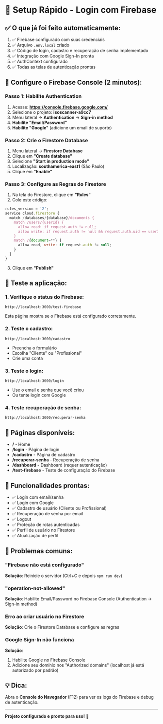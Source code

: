 # 🚀 Setup Rápido - Login com Firebase

## ✅ O que já foi feito automaticamente:

1. ✅ Firebase configurado com suas credenciais
2. ✅ Arquivo `.env.local` criado
3. ✅ Código de login, cadastro e recuperação de senha implementado
4. ✅ Integração com Google Sign-In pronta
5. ✅ AuthContext configurado
6. ✅ Todas as telas de autenticação prontas

## 🔧 Configure o Firebase Console (2 minutos):

### Passo 1: Habilite Authentication
1. Acesse: **https://console.firebase.google.com/**
2. Selecione o projeto: **isoscanner-a9cc7**
3. Menu lateral → **Authentication** → **Sign-in method**
4. **Habilite "Email/Password"**
5. **Habilite "Google"** (adicione um email de suporte)

### Passo 2: Crie o Firestore Database
1. Menu lateral → **Firestore Database**
2. Clique em **"Create database"**
3. Selecione **"Start in production mode"**
4. Localização: **southamerica-east1** (São Paulo)
5. Clique em **"Enable"**

### Passo 3: Configure as Regras do Firestore
1. Na tela do Firestore, clique em **"Rules"**
2. Cole este código:

```javascript
rules_version = '2';
service cloud.firestore {
  match /databases/{database}/documents {
    match /users/{userId} {
      allow read: if request.auth != null;
      allow write: if request.auth != null && request.auth.uid == userId;
    }
    match /{document=**} {
      allow read, write: if request.auth != null;
    }
  }
}
```

3. Clique em **"Publish"**

## 🧪 Teste a aplicação:

### 1. Verifique o status do Firebase:
```
http://localhost:3000/test-firebase
```

Esta página mostra se o Firebase está configurado corretamente.

### 2. Teste o cadastro:
```
http://localhost:3000/cadastro
```

- Preencha o formulário
- Escolha "Cliente" ou "Profissional"
- Crie uma conta

### 3. Teste o login:
```
http://localhost:3000/login
```

- Use o email e senha que você criou
- Ou tente login com Google

### 4. Teste recuperação de senha:
```
http://localhost:3000/recuperar-senha
```

## 📱 Páginas disponíveis:

- **/** - Home
- **/login** - Página de login
- **/cadastro** - Página de cadastro
- **/recuperar-senha** - Recuperação de senha
- **/dashboard** - Dashboard (requer autenticação)
- **/test-firebase** - Teste de configuração do Firebase

## 🎯 Funcionalidades prontas:

- ✅ Login com email/senha
- ✅ Login com Google
- ✅ Cadastro de usuário (Cliente ou Profissional)
- ✅ Recuperação de senha por email
- ✅ Logout
- ✅ Proteção de rotas autenticadas
- ✅ Perfil de usuário no Firestore
- ✅ Atualização de perfil

## 🐛 Problemas comuns:

### "Firebase não está configurado"
**Solução**: Reinicie o servidor (Ctrl+C e depois `npm run dev`)

### "operation-not-allowed"
**Solução**: Habilite Email/Password no Firebase Console (Authentication → Sign-in method)

### Erro ao criar usuário no Firestore
**Solução**: Crie o Firestore Database e configure as regras

### Google Sign-In não funciona
**Solução**: 
1. Habilite Google no Firebase Console
2. Adicione seu domínio nos "Authorized domains" (localhost já está autorizado por padrão)

## 💡 Dica:

Abra o **Console do Navegador** (F12) para ver os logs do Firebase e debug de autenticação.

---

**Projeto configurado e pronto para uso!** 🎉

